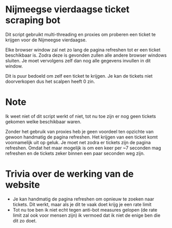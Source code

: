 # Nijmeegse vierdaagse ticket scraping bot
Dit script gebruikt multi-threading en proxies om proberen een ticket te krijgen voor de Nijmeegse vierdaagse.

Elke browser window zal net zo lang de pagina refreshen tot er een ticket beschikbaar is. Zodra deze is gevonden zullen alle andere browser windows sluiten. Je moet vervolgens zelf dan nog alle gegevens invullen in dit window.

Dit is puur bedoeld om zelf een ticket te krijgen. Je kan de tickets niet doorverkopen dus het scalpen heeft 0 zin.

# Note
Ik weet niet of dit script werkt of niet, tot nu toe zijn er nog geen tickets gekomen welke beschikbaar waren. 

Zonder het gebruik van proxies heb je geen voordeel ten opzichte van gewoon handmatig de pagina refreshen.
Het krijgen van een ticket komt voornamelijk uit op geluk. Je moet net zodra er tickets zijn de pagina refreshen. Omdat het maar mogelijk is om een keer per ~7 seconden mag refreshen en de tickets zeker binnen een paar seconden weg zijn.

# Trivia over de werking van de website
- Je kan handmatig de pagina refreshen om opnieuw te zoeken naar tickets. Dit werkt, maar als je dit te vaak doet krijg je een rate limit
- Tot nu toe ben ik niet echt tegen anti-bot measures gelopen (de rate limit zal ook voor mensen zijn) ik vermoed dat ik niet de enige ben die dit zo doet.